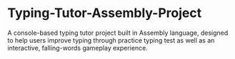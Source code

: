 # Typing-Tutor-Assembly-Project
A console-based typing tutor project built in Assembly language, designed to help users improve typing through practice typing test as well as an interactive, falling-words gameplay experience.
